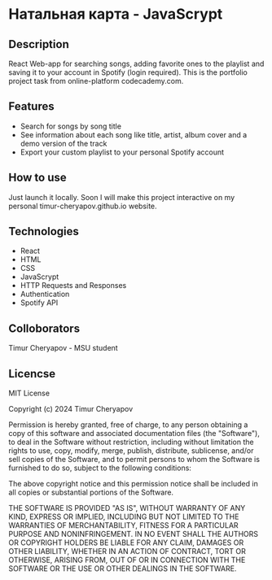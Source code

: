 # Натальная карта - JavaScrypt

## Description
React Web-app for searching songs, adding favorite ones to the playlist and saving it to your account in Spotify (login required).
This is the portfolio project task from online-platform codecademy.com.

## Features
* Search for songs by song title
* See information about each song like title, artist, album cover and a demo version of the track
* Export your custom playlist to your personal Spotify account

## How to use
Just launch it locally. Soon I will make this project interactive on my personal timur-cheryapov.github.io website.

## Technologies
* React
* HTML
* CSS
* JavaScrypt
* HTTP Requests and Responses
* Authentication
* Spotify API

## Colloborators
Timur Cheryapov - MSU student

## Licencse
MIT License

Copyright (c) 2024 Timur Cheryapov

Permission is hereby granted, free of charge, to any person obtaining a copy
of this software and associated documentation files (the "Software"), to deal
in the Software without restriction, including without limitation the rights
to use, copy, modify, merge, publish, distribute, sublicense, and/or sell
copies of the Software, and to permit persons to whom the Software is
furnished to do so, subject to the following conditions:

The above copyright notice and this permission notice shall be included in all
copies or substantial portions of the Software.

THE SOFTWARE IS PROVIDED "AS IS", WITHOUT WARRANTY OF ANY KIND, EXPRESS OR
IMPLIED, INCLUDING BUT NOT LIMITED TO THE WARRANTIES OF MERCHANTABILITY,
FITNESS FOR A PARTICULAR PURPOSE AND NONINFRINGEMENT. IN NO EVENT SHALL THE
AUTHORS OR COPYRIGHT HOLDERS BE LIABLE FOR ANY CLAIM, DAMAGES OR OTHER
LIABILITY, WHETHER IN AN ACTION OF CONTRACT, TORT OR OTHERWISE, ARISING FROM,
OUT OF OR IN CONNECTION WITH THE SOFTWARE OR THE USE OR OTHER DEALINGS IN THE
SOFTWARE.
